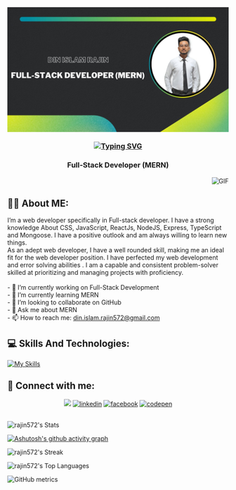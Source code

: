<img align="center" src="https://github.com/rajin572/rajin572/blob/main/purpose.jpg" />
<h3 align="center"><a href="https://git.io/typing-svg"><img src="https://readme-typing-svg.demolab.com?font=Fira+Code&weight=500&size=22&pause=1000&color=ffcc00&center=true&vCenter=true&width=435&lines=Hey%2C+I'm+Din+Islam+Rajin" alt="Typing SVG" /></a></h3>
<h3 align="center"> Full-Stack Developer (MERN)</h3>
<div align="right">
  <img align="center" alt="GIF" src="https://github.com/abhisheknaiidu/abhisheknaiidu/blob/master/code.gif?raw=true" width="300" height="200" />
</div>


<h2>👨‍💻 About ME:</h2>
I’m a web developer specifically in Full-stack developer. I have a strong knowledge About CSS, JavaScript, ReactJs, NodeJS, Express, TypeScript and Mongoose. I have a positive outlook and am always
willing to learn new things.
<br/>
As an adept web developer, I have a well rounded skill, making me an ideal fit for the web developer position. I have perfected my web development and error solving abilities . I am a capable and consistent problem-solver skilled at prioritizing and managing projects with proficiency. 
<br/>
<br/>
- 🔭 I’m currently working on Full-Stack Development <br/>
- 🌱 I’m currently learning MERN <br/>
- 👯 I’m looking to collaborate on GitHub <br/>
- 💬 Ask me about MERN <br/>
- 📫 How to reach me: <a href="din.islam.rajin572@gmail.com">din.islam.rajin572@gmail.com</a> <br/>





<h2>💻 Skills And Technologies:</h2>

[![My Skills](https://skillicons.dev/icons?i=html,css,bootstrap,tailwind,sass,materialui,js,ts,react,redux,nextjs,nodejs,express,mongodb,firebase,git,github,postman,netlify,vercel)](https://skillicons.dev)





<h2>📧 Connect with me: </h2>
<div align="center">
  <a href="https://github.com/rajin572/"><img src="https://img.shields.io/badge/GitHub-100000?style=for-the-badge&logo=github&logoColor=white"/></a>
  <a href="https://www.linkedin.com/in/din-islam-rajin//"><img src='https://img.shields.io/badge/LinkedIn-0077B5?style=for-the-badge&logo=linkedin&logoColor=white' alt='linkedin'></a>
    <a href="https://www.facebook.com/din.islam.rajin"><img src='https://img.shields.io/badge/Facebook-1877F2?style=for-the-badge&logo=facebook&logoColor=white' alt='facebook'></a>
      <a href="https://codepen.io/rajin572"><img src='https://img.shields.io/badge/Codepen-000000?style=for-the-badge&logo=codepen&logoColor=white' alt='codepen'></a>
 </div>

<br/>





![rajin572's Stats](https://github-readme-stats.vercel.app/api?username=rajin572&theme=outrun&show_icons=true&hide_border=false&count_private=true)

[![Ashutosh's github activity graph](https://github-readme-activity-graph.vercel.app/graph?username=rajin572&bg_color=141439&color=ffcc00&line=ff1aff&point=8080ff&area=true&hide_border=true)](https://github.com/ashutosh00710/github-readme-activity-graph)

![rajin572's Streak](https://github-readme-streak-stats.herokuapp.com/?user=rajin572&theme=outrun&hide_border=false)

![rajin572's Top Languages](https://github-readme-stats.vercel.app/api/top-langs/?username=rajin572&theme=outrun&show_icons=true&hide_border=false&layout=compact)

![GitHub metrics](https://metrics.lecoq.io/rajin572)

